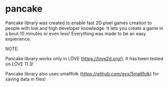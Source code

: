 # pancake

Pancake library was created to enable fast 2D pixel games creation to people with low and high developer knowledge. It lets you create a game in a bout 10 minutes or even less! Everything was made to be an easy expierience.

NOTE:

Pancake library works only in LÖVE (https://love2d.org/). It has been tested on LÖVE 11.3!

Pancake library also uses smallfolk (https://github.com/gvx/Smallfolk) for saving data in files!
